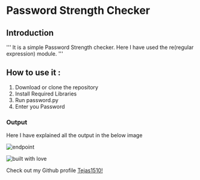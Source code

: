 # Password Strength Checker

## Introduction
'''
It is a simple Password Strength checker.
Here I have used the re(regular expression) module.
'''
## How to use it :
1. Download or clone the repository
2. Install Required Libraries
3. Run password.py
4. Enter you Password

### Output
Here I have explained all the output in the below image

![endpoint](https://github.com/Tejas1510/hacking-tools-scripts/blob/password/Python/PasswordStrenght/images/image1.png)

![built with love](https://forthebadge.com/images/badges/built-with-love.svg)

Check out my Github profile [Tejas1510!](https://github.com/Tejas1510)
